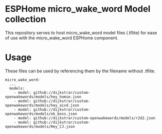 # ESPHome micro_wake_word Model collection

This repository serves to host micro_wake_word model files (.tflite) for ease of use with the micro_wake_word ESPHome component.

# Usage

These files can be used by referencing them by the filename without .tflite.
```
micro_wake_word:
  ...
  models:
    - model: github://dijkstrar/custom-openwakewords/models/hey_homie.json
    - model: github://dijkstrar/custom-openwakewords/models/hey_aivd.json
    - model: github://dijkstrar/custom-openwakewords/models/ok_boss.json
    - model: github://dijkstrar/custom-openwakewords/models/r2d2.json
    - model: github://dijkstrar/custom-openwakewords/models/Hey_CJ.json
```